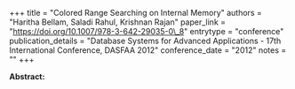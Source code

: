 +++
title = "Colored Range Searching on Internal Memory"
authors = "Haritha Bellam, Saladi Rahul, Krishnan Rajan"
paper_link = "https://doi.org/10.1007/978-3-642-29035-0\_8"
entrytype = "conference"
publication_details = "Database Systems for Advanced Applications - 17th International Conference,  DASFAA 2012"
conference_date = "2012"
notes = ""
+++

<b>Abstract:</b>
